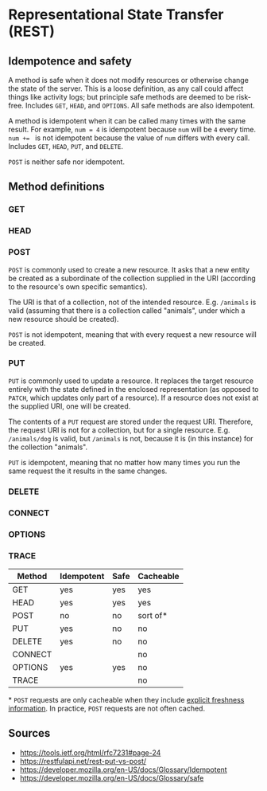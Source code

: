 Representational State Transfer (REST)
======================================

Idempotence and safety
----------------------

A method is safe when it does not modify resources or otherwise change the state of the server. This is a loose definition, as any call could affect things like activity logs; but principle safe methods are deemed to be risk-free. Includes `GET`, `HEAD`, and `OPTIONS`. All safe methods are also idempotent.

A method is idempotent when it can be called many times with the same result. For example, `num = 4` is idempotent because `num` will be `4` every time. `num += ` is not idempotent because the value of `num` differs with every call. Includes `GET`, `HEAD`, `PUT`, and `DELETE`.

`POST` is neither safe nor idempotent.

Method definitions
------------------

### GET

### HEAD

### POST

`POST` is commonly used to create a new resource. It asks that a new entity be created as a subordinate of the collection supplied in the URI (according to the resource's own specific semantics).

The URI is that of a collection, not of the intended resource. E.g. `/animals` is valid (assuming that there is a collection called "animals", under which a new resource should be created).

`POST` is not idempotent, meaning that with every request a new resource will be created.

### PUT

`PUT` is commonly used to update a resource. It replaces the target resource entirely with the state defined in the enclosed representation (as opposed to `PATCH`, which updates only part of a resource). If a resource does not exist at the supplied URI, one will be created.

The contents of a `PUT` request are stored under the request URI. Therefore, the request URI is not for a collection, but for a single resource. E.g. `/animals/dog` is valid, but `/animals` is not, because it is (in this instance) for the collection "animals".

`PUT` is idempotent, meaning that no matter how many times you run the same request the it results in the same changes.

### DELETE

### CONNECT

### OPTIONS

### TRACE

| Method  | Idempotent | Safe       | Cacheable  |
| ------- | ---------- | ---------- | ---------- |
| GET     | yes        | yes        | yes        |
| HEAD    | yes        | yes        | yes        |
| POST    | no         | no         | sort of*   |
| PUT     | yes        | no         | no         |
| DELETE  | yes        | no         | no         |
| CONNECT |            |            | no         |
| OPTIONS | yes        | yes        | no         |
| TRACE   |            |            | no         |

\* `POST` requests are only cacheable when they include [explicit freshness information](https://tools.ietf.org/html/rfc7234#section-4.2.1). In practice, `POST` requests are not often cached.

Sources
-------

- https://tools.ietf.org/html/rfc7231#page-24
- https://restfulapi.net/rest-put-vs-post/
- https://developer.mozilla.org/en-US/docs/Glossary/Idempotent
- https://developer.mozilla.org/en-US/docs/Glossary/safe
